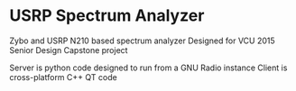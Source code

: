# USRP Spectrum Analyzer
Zybo and USRP N210 based spectrum analyzer
Designed for VCU 2015 Senior Design Capstone project

Server is python code designed to run from a GNU Radio instance
Client is cross-platform C++ QT code
